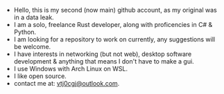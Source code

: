 - Hello, this is my second (now main) github account, as my original was in a data leak.
- I am a solo, freelance Rust developer, along with proficencies in C# & Python.
- I am looking for a repository to work on currently, any suggestions will be welcome.
- I have interests in networking (but not web), desktop software development & anything that means I don't have to make a gui.
- I use Windows with Arch Linux on WSL.
- I like open source.
- contact me at: vtj0cgj@outlook.com.
